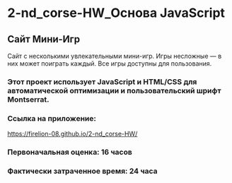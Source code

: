 # 2-nd_corse-HW_Основа JavaScript

## Сайт Мини-Игр
Сайт с несколькими увлекательными мини-игр.
Игры несложные — в них может поиграть каждый.
Все игры доступны для пользования.

### Этот проект использует JavaScript и HTML/CSS для автоматической оптимизации и пользовательский шрифт Montserrat.

### Ссылка на приложение:
https://firelion-08.github.io/2-nd_corse-HW/

### Первоначальная оценка: 16 часов

### Фактически затраченное время: 24 часа
